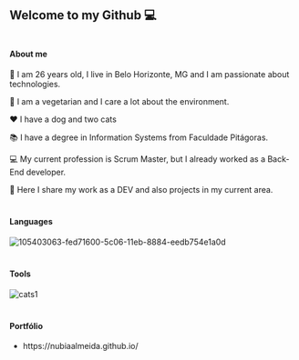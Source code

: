 # <h2>Welcome to my Github 💻</h2>

# <h4>About me</h4>

🎂 I am 26 years old, I live in Belo Horizonte, MG and I am passionate about technologies.

🌱 I am a vegetarian and I care a lot about the environment.

❤️ I have a dog and two cats

📚 I have a degree in Information Systems from Faculdade Pitágoras.

💻 My current profession is Scrum Master, but I already worked as a Back-End developer.

🚀 Here I share my work as a DEV and also projects in my current area.


# <h4>Languages</h4>

![105403063-fed71600-5c06-11eb-8884-eedb754e1a0d](https://user-images.githubusercontent.com/20421608/105561681-47b9c800-5cf6-11eb-8026-64251a9ffc52.jpg)


# <h4>Tools</h4>

![cats1](https://user-images.githubusercontent.com/20421608/105404847-347cfe80-5c09-11eb-98ba-3c467c35a16b.jpg)


# <h4>Portfólio</h4>

<ul>
  <li>https://nubiaalmeida.github.io/</li>
</ul>
